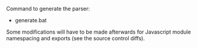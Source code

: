 
Command to generate the parser:
* generate.bat

Some modifications will have to be made afterwards for 
Javascript module namespacing and exports (see the source control diffs).




